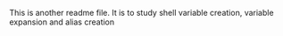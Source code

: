 This is another readme file. It is to study shell variable creation, variable expansion and alias creation
